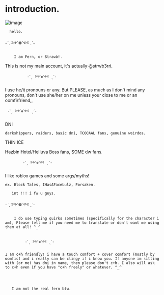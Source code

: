 # introduction.
![image](https://github.com/user-attachments/assets/0f83f971-816a-4286-a4dc-60fbe748024d)





      hello.



-ˋˏ ༻❁༺ ˎˊ-

    
        I am Fern, or Strawb!.

  This is not my main account, it's actually @strwb3rri.


              -ˋˏ ༻❁༺ ˎˊ-

 I use he/it pronouns or any. But PLEASE, as much as I don't mind any pronouns, don't use she/her on me unless your close to me or an oomfi/friend,,


     -ˋˏ ༻❁༺ ˎˊ-


DNI

    darkshippers, raiders, basic dni, TCOOAAL fans, genuine weirdos.

THIN ICE

  Hazbin Hotel/Helluva Boss fans, SOME dw fans.


            -ˋˏ ༻❁༺ ˎˊ-

  I like roblox games and some args/myths!

    ex. Block Tales, IHasAFaceLulz, Forsaken.

       int !!! i fw u guys.

-ˋˏ ༻❁༺ ˎˊ-



        I do use typing quirks sometimes (specifically for the character i am), Please tell me if you need me to translate or don't want me using them at all! ^_^


             -ˋˏ ༻❁༺ ˎˊ-

    I am c+h friendly! i have a touch comfort + cover comfort (mostly by oomfis) and i really can be clingy if i know you. If anyone im sitting with (or me) has dni in name, then please don't c+h. I also will ask to c+h even if you have "c+h freely" or whatever. ^_^




       I am not the real fern btw.
